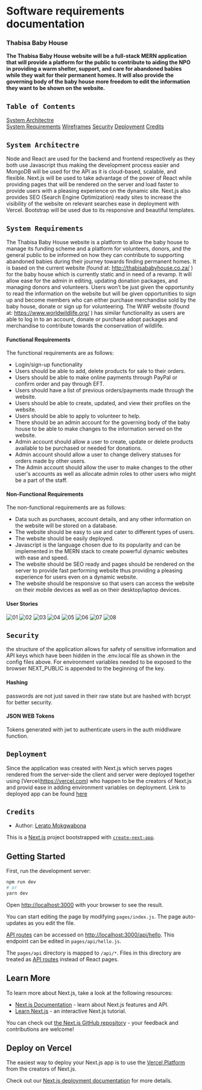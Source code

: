 # Software requirements documentation
### Thabisa Baby House 

**The Thabisa Baby House website will be a full-stack MERN application that will provide a platform for the public to contribute to aiding the NPO in providing a warm shelter, support, and care for abandoned babies while they wait for their permanent homes. It will also provide the governing body of the baby house more freedom to edit the information they want to be shown on the website.**

## `Table of Contents`  

[System Architectre](#architecture)  
[System Requirements](#requirements) 
[Wireframes](#wireframes) 
[Security](#security)
[Deployment](#deployed) 
[Credits](#credits)  

<a name="architecture"/>  

## `System Architectre`

Node and React are used for the  backend and frontend respectively as they both use Javascript thus making the development process easier and 
MongoDB will be used for the API as it is cloud-based, scalable, and flexible. Next.js will be used to take advantage of the power of React while providing pages that will be rendered on the server and load faster to provide users with a pleasing experience on the dynamic site. 
Next.js also provides SEO (Search Engine Optimization) ready sites to increase the visibility of the website on relevant searches ease in deployment with Vercel. Bootstrap will be used due to its responsive and beautiful templates.

<a name="requirements"/>

## `System Requirements`

The Thabisa Baby House website is a platform to allow the baby house to manage its funding scheme and a platform for volunteers, donors, and the general public to be informed on how they can contribute to supporting abandoned babies during their journey towards finding permanent homes.
 It is based on the current website (found at: http://thabisababyhouse.co.za/ )  for the baby house which is currently static and in need of a revamp. It will allow ease for the admin in editing, updating donation packages, and managing donors and volunteers. 
Users won’t be just given the opportunity to read the information on the website but will be given opportunities to sign up and become members who can either purchase merchandise sold by the baby house, donate or sign up for volunteering. The WWF website (found at: https://www.worldwildlife.org/ ) has similar functionality as users are able to log in to an account, donate or purchase adopt packages and merchandise to contribute towards the conservation of wildlife.

#### Functional Requirements

The functional requirements are as follows:

 * Login/sign-up functionality
 * Users should be able to add, delete products for sale to their orders.
 * Users should be able to make online payments through PayPal or confirm order and pay through EFT.
 * Users should have a list of previous orders/payments made through the website.
 * Users should be able to create, updated, and view their profiles on the website.
 * Users should be able to apply to volunteer to help.
 * There should be an admin account for the governing body of the baby house to be able to make changes to the information served on the website.
 * Admin account should allow a user to create, update or delete products available to be purchased or needed for donations.
 * Admin account should allow a user to change delivery statuses for orders made by other users.
 * The Admin account should allow the user to make changes to the other user's accounts as well as allocate admin roles to other users who might be a part of the staff.

#### Non-Functional Requirements

The non-functional requirements are as follows:

 * Data such as purchases, account details, and any other information on the website will be stored on a database.
 * The website should be easy to use and cater to different types of users.
 * The website should be easily deployed.
 * Javascript is the language chosen due to its popularity and can be implemented in the MERN stack to create powerful dynamic websites with ease and speed.
 * The website should be SEO ready and pages should be rendered on the server to provide fast performing website thus providing a pleasing experience for users even on a dynamic website.
 * The website should be responsive so that users can access the website on their mobile devices as well as on their desktop/laptop devices.
 
#### User Stories

![01](https://user-images.githubusercontent.com/79574031/120489236-c5ce5f80-c3b7-11eb-832e-0b861b4e7d25.PNG)
![02](https://user-images.githubusercontent.com/79574031/120489281-ce269a80-c3b7-11eb-8d03-494dbdde2d07.PNG)
![03](https://user-images.githubusercontent.com/79574031/120489310-d2eb4e80-c3b7-11eb-9a13-ebe5eb7f5a49.PNG)
![04](https://user-images.githubusercontent.com/79574031/120489324-d67ed580-c3b7-11eb-81fd-e7b23ba9a8b6.PNG)
![05](https://user-images.githubusercontent.com/79574031/120489343-d979c600-c3b7-11eb-98aa-b0771976f310.PNG)
![06](https://user-images.githubusercontent.com/79574031/120763986-0c3ad000-c518-11eb-98da-2b352c0212cf.PNG)
![07](https://user-images.githubusercontent.com/79574031/120489389-e1396a80-c3b7-11eb-84a2-3d933c79ba84.PNG)
![08](https://user-images.githubusercontent.com/79574031/120489402-e4345b00-c3b7-11eb-9752-f29bf8b20d1b.PNG)

<a name="security"/>  

## `Security`
the structure of the application allows for safety of sensitive information and API keys which have been hidden in the .env.local file as shown in the config files above. For environment variables needed to be exposed to the browser NEXT_PUBLIC is appended to the beginning of the key.

#### Hashing
passwords are not just saved in their raw state but are hashed with bcrypt for better security.

#### JSON WEB Tokens
Tokens generated with jwt to authenticate users in the auth middlware function.


<a name="deployment"/>  

## `Deployment`
Since the application was created with Next.js which serves pages rendered from the server-side the client and server were deployed together using [Vercel(https://vercel.com) who happen to be the creators of Next.js and provid ease in adding environment variables on deployment.
Link to deployed app can be found [here](https://thabisa-baby-house.vercel.app/)

<a name="credits"/>

## `Credits`

 * Author: [Lerato Mokgwabona](https://github.com/Lerato029)



This is a [Next.js](https://nextjs.org/) project bootstrapped with [`create-next-app`](https://github.com/vercel/next.js/tree/canary/packages/create-next-app).

## Getting Started

First, run the development server:

```bash
npm run dev
# or
yarn dev
```

Open [http://localhost:3000](http://localhost:3000) with your browser to see the result.

You can start editing the page by modifying `pages/index.js`. The page auto-updates as you edit the file.

[API routes](https://nextjs.org/docs/api-routes/introduction) can be accessed on [http://localhost:3000/api/hello](http://localhost:3000/api/hello). This endpoint can be edited in `pages/api/hello.js`.

The `pages/api` directory is mapped to `/api/*`. Files in this directory are treated as [API routes](https://nextjs.org/docs/api-routes/introduction) instead of React pages.

## Learn More

To learn more about Next.js, take a look at the following resources:

- [Next.js Documentation](https://nextjs.org/docs) - learn about Next.js features and API.
- [Learn Next.js](https://nextjs.org/learn) - an interactive Next.js tutorial.

You can check out [the Next.js GitHub repository](https://github.com/vercel/next.js/) - your feedback and contributions are welcome!

## Deploy on Vercel

The easiest way to deploy your Next.js app is to use the [Vercel Platform](https://vercel.com/new?utm_medium=default-template&filter=next.js&utm_source=create-next-app&utm_campaign=create-next-app-readme) from the creators of Next.js.

Check out our [Next.js deployment documentation](https://nextjs.org/docs/deployment) for more details.
